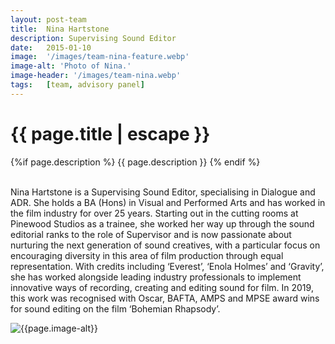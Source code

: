 ```yaml
---
layout: post-team
title:  Nina Hartstone
description: Supervising Sound Editor
date:   2015-01-10
image:  '/images/team-nina-feature.webp'
image-alt: 'Photo of Nina.'
image-header: '/images/team-nina.webp'
tags:   [team, advisory panel]
--- 
```

<!-- begin hero -->
  <div class="container">
    <div class="row">
      <div class="col col-12">
        <div class="hero2__inner">
          <div class="hero2__left">
            <h1 class="post__title">{{ page.title | escape }}</h1>
          {%if page.description %}
            {{ page.description }}
          {% endif %}
          <br><br>
          <p>Nina Hartstone is a Supervising Sound Editor, specialising in Dialogue and ADR. She holds a BA (Hons) in Visual and Performed Arts and has worked in the film industry for over 25 years. Starting out in the cutting rooms at Pinewood Studios as a trainee, she worked her way up through the sound editorial ranks to the role of Supervisor and is now passionate about nurturing the next generation of sound creatives, with a particular focus on encouraging diversity in this area of film production through equal representation. With credits including ‘Everest’, ‘Enola Holmes’ and ‘Gravity’, she has worked alongside leading industry professionals to implement innovative ways of recording, creating and editing sound for film. In 2019, this work was recognised with Oscar, BAFTA, AMPS and MPSE award wins for sound editing on the film ‘Bohemian Rhapsody’.
          </p>
           </div>
          <div class="hero2__right">
              <img class="lazy" data-src="{{page.image-header}}" alt="{{page.image-alt}}">
        </div>
      </div>
    </div>
  </div>
